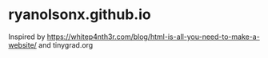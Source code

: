 # ryanolsonx.github.io

Inspired by https://whitep4nth3r.com/blog/html-is-all-you-need-to-make-a-website/ and tinygrad.org